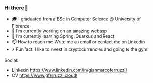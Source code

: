 ### Hi there 👋

- 🎓 I graduated from a BSc in Computer Science @ University of Florence
- 🔭 I’m currently working on an amazing webapp
- 🌱 I’m currently learning Spring, Quarkus and React
- 📫 How to reach me: Write me an email or contact me on Linkedin
- ⚡ Fun fact: I like to invest in cryptocurrencies and going to the gym!

Social:
- Linkedin https://www.linkedin.com/in/gianmarcoferruzzi/
- CV https://www.gferruzzi.cloud/
